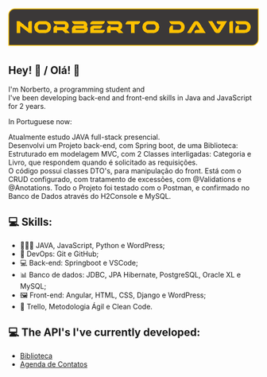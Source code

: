 <h1 align="center">
  <img src="https://raw.githubusercontent.com/norbertodavid/name/main/Personal_Name.PNG" alt="Name Norberto David in img" />
</h1>

## Hey! 👋  /  Olá! 👋
I'm Norberto, a programming student and <br>
I've been developing back-end and front-end skills in Java and JavaScript for 2 years.

In Portuguese now:

Atualmente estudo JAVA full-stack presencial. <br>
Desenvolvi um Projeto back-end, com Spring boot, de uma Biblioteca: <br>
  Estruturado em modelagem MVC, com 2 Classes interligadas: Categoria e Livro, que respondem quando é solicitado as requisições. <br>
  O código possui classes DTO's, para manipulação do front. Está com o CRUD configurado, com tratamento de excessões, com       @Validations e @Anotations. Todo o Projeto foi testado com o Postman, e confirmado no Banco de Dados através do H2Console e MySQL.


## 💻 Skills:

- 🧑🏻‍💻 JAVA, JavaScript, Python e WordPress;
- 📓 DevOps: Git e GitHub;
- 💻 Back-end: Springboot e VSCode;
- 📊 Banco de dados: JDBC, JPA Hibernate, PostgreSQL, Oracle XL e MySQL;
- 🖼️ Front-end: Angular, HTML, CSS, Django e WordPress;
- 🧮 Trello, Metodologia Ágil e Clean Code.


## 💻 The API's I've currently developed:

- [Biblioteca](https://github.com/norbertodavid/bibliotecaNoite)
- [Agenda de Contatos](https://github.com/norbertodavid/api-contato)
